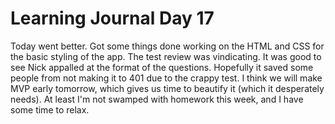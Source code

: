 # Learning Journal Day 17

Today went better.  Got some things done working on the HTML and CSS  for the basic styling of the app.  The test review was vindicating.  It was good to see Nick appalled at the format of the questions.  Hopefully it saved some people from not making it to 401 due to the crappy test.  I think we will make MVP early tomorrow, which gives us time to beautify it (which it desperately needs).  At least I'm not swamped with homework this week, and I have some time to relax.
